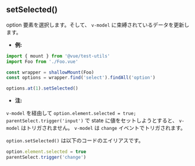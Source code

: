 ## setSelected()

option 要素を選択します。そして、 `v-model` に束縛されているデータを更新します。

- **例:**

```js
import { mount } from '@vue/test-utils'
import Foo from './Foo.vue'

const wrapper = shallowMount(Foo)
const options = wrapper.find('select').findAll('option')

options.at(1).setSelected()
```

- **注:**

`v-model` を経由して `option.element.selected = true; parentSelect.trigger('input')` で state に値をセットしようとすると、 `v-model` はトリガされません。 `v-model` は `change` イベントでトリガされます。

`option.setSelected()` は以下のコードのエイリアスです。

```js
option.element.selected = true
parentSelect.trigger('change')
```
